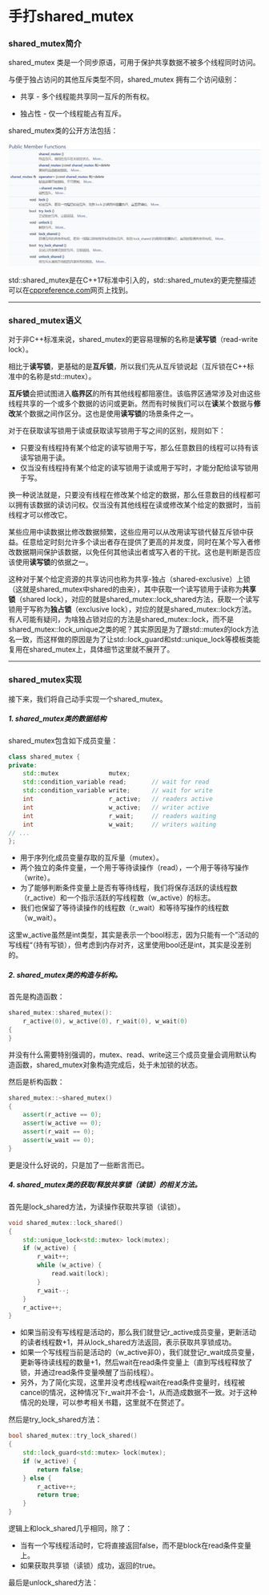 手打shared_mutex
================


### shared_mutex简介

shared_mutex 类是一个同步原语，可用于保护共享数据不被多个线程同时访问。

与便于独占访问的其他互斥类型不同，shared_mutex 拥有二个访问级别：

- 共享 - 多个线程能共享同一互斥的所有权。

- 独占性 - 仅一个线程能占有互斥。

shared_mutex类的公开方法包括：

![shared_mutex public member functions](png/shared_mutex_public_member_functions.png)

std::shared_mutex是在C++17标准中引入的，std::shared_mutex的更完整描述可以在[cppreference.com](https://en.cppreference.com/w/cpp/thread/shared_mutex)网页上找到。

***

### shared_mutex语义

对于非C++标准来说，shared_mutex的更容易理解的名称是**读写锁**（read-write lock）。

相比于**读写锁**，更基础的是**互斥锁**，所以我们先从互斥锁说起（互斥锁在C++标准中的名称是std::mutex）。

**互斥锁**会把试图进入**临界区**的所有其他线程都阻塞住。该临界区通常涉及对由这些线程共享的一个或多个数据的访问或更新。然而有时候我们可以在**读**某个数据与**修改**某个数据之间作区分。这也是使用**读写锁**的场景条件之一。

对于在获取读写锁用于读或获取读写锁用于写之间的区别，规则如下：
- 只要没有线程持有某个给定的读写锁用于写，那么任意数目的线程可以持有该读写锁用于读。
- 仅当没有线程持有某个给定的读写锁用于读或用于写时，才能分配给读写锁用于写。

换一种说法就是，只要没有线程在修改某个给定的数据，那么任意数目的线程都可以拥有该数据的读访问权。仅当没有其他线程在读或修改某个给定的数据时，当前线程才可以修改它。

某些应用中读数据比修改数据频繁，这些应用可以从改用读写锁代替互斥锁中获益。任意给定时刻允许多个读出者存在提供了更高的并发度，同时在某个写入者修改数据期间保护该数据，以免任何其他读出者或写入者的干扰。这也是判断是否应该使用**读写锁**的依据之一。

这种对于某个给定资源的共享访问也称为共享-独占（shared-exclusive）上锁（这就是shared_mutex中shared的由来），其中获取一个读写锁用于读称为**共享锁**（shared lock），对应的就是shared_mutex::lock_shared方法，获取一个读写锁用于写称为**独占锁**（exclusive lock），对应的就是shared_mutex::lock方法。有人可能有疑问，为啥独占锁对应的方法是shared_mutex::lock，而不是shared_mutex::lock_unique之类的呢？其实原因是为了跟std::mutex的lock方法名一致，而这样做的原因是为了让std::lock_guard和std::unique_lock等模板类能复用在shared_mutex上，具体细节这里就不展开了。

***

### shared_mutex实现

接下来，我们将自己动手实现一个shared_mutex。

##### 1. shared_mutex类的数据结构

shared_mutex包含如下成员变量：
```cpp
class shared_mutex {
private:
    std::mutex              mutex;
    std::condition_variable read;       // wait for read
    std::condition_variable write;      // wait for write
    int                     r_active;   // readers active
    int                     w_active;   // writer active
    int                     r_wait;     // readers waiting
    int                     w_wait;     // writers waiting
// ...
};
```
- 用于序列化成员变量存取的互斥量（mutex）。
- 两个独立的条件变量，一个用于等待读操作（read），一个用于等待写操作（write）。
- 为了能够判断条件变量上是否有等待线程，我们将保存活跃的读线程数（r_active）和一个指示活跃的写线程数（w_active）的标志。
- 我们也保留了等待读操作的线程数（r_wait）和等待写操作的线程数（w_wait）。

这里w_active虽然是int类型，其实是表示一个bool标志，因为只能有一个”活动的写线程“（持有写锁），但考虑到内存对齐，这里使用bool还是int，其实是没差别的。

##### 2. shared_mutex类的构造与析构。

首先是构造函数：
```cpp
shared_mutex::shared_mutex():
    r_active(0), w_active(0), r_wait(0), w_wait(0)
{
}
```
并没有什么需要特别强调的，mutex、read、write这三个成员变量会调用默认构造函数，shared_mutex对象构造完成后，处于未加锁的状态。
	
然后是析构函数：

```cpp
shared_mutex::~shared_mutex()
{
    assert(r_active == 0);
    assert(w_active == 0);
    assert(r_wait == 0);
    assert(w_wait == 0);
}
```
更是没什么好说的，只是加了一些断言而已。

##### 4. shared_mutex类的获取/释放共享锁（读锁）的相关方法。

首先是lock_shared方法，为读操作获取共享锁（读锁）。
```cpp
void shared_mutex::lock_shared()
{
    std::unique_lock<std::mutex> lock(mutex);
    if (w_active) {
        r_wait++;
        while (w_active) {
            read.wait(lock);
        }
        r_wait--;
    }
    r_active++;
}
```
- 如果当前没有写线程是活动的，那么我们就登记r_active成员变量，更新活动的读者线程数+1，并从lock_shared方法返回，表示获取共享锁成功。
- 如果一个写线程当前是活动的（w_active非0），我们就登记r_wait成员变量，更新等待读线程的数量+1，然后wait在read条件变量上（直到写线程释放了锁，并通过read条件变量唤醒了当前线程）。
- 另外，为了简化实现，这里并没考虑线程wait在read条件变量时，线程被cancel的情况，这种情况下r_wait并不会-1，从而造成数据不一致。对于这种情况的处理，可以参考相关书籍，这里就不在赘述了。

然后是try_lock_shared方法：

```cpp
bool shared_mutex::try_lock_shared()
{
    std::lock_guard<std::mutex> lock(mutex);
    if (w_active) {
        return false;
    } else {
        r_active++;
        return true;
    }
}
```
逻辑上和lock_shared几乎相同，除了：
- 当有一个写线程活动时，它将直接返回false，而不是block在read条件变量上。
- 如果获取共享锁（读锁）成功，返回的true。

最后是unlock_shared方法：

